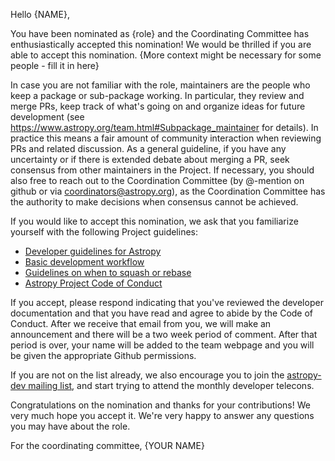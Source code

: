Hello {NAME},

You have been nominated as {role} and the Coordinating Committee has enthusiastically accepted this nomination! We would be thrilled if you are able to accept this nomination. {More context might be necessary for some people - fill it in here}

In case you are not familiar with the role, maintainers are the people who keep a package or sub-package working. In particular, they review and merge PRs, keep track of what's going on and organize ideas for future development (see https://www.astropy.org/team.html#Subpackage_maintainer for details). In practice this means a fair amount of community interaction when reviewing PRs and related discussion.  As a general guideline, if you have any uncertainty or if there is extended debate about merging a PR, seek consensus from other maintainers in the Project.  If necessary, you should also free to reach out to the Coordination Committee (by @-mention on github or via coordinators@astropy.org), as the Coordination Committee has the authority to make decisions when consensus cannot be achieved.

If you would like to accept this nomination, we ask that you familiarize yourself with the following Project guidelines:

* [Developer guidelines for Astropy](https://docs.astropy.org/en/latest/#developer-documentation)
* [Basic development workflow](https://docs.astropy.org/en/latest/development/workflow/development_workflow.html)
* [Guidelines on when to squash or rebase](https://docs.astropy.org/en/latest/development/when_to_rebase.html)
* [Astropy Project Code of Conduct](https://www.astropy.org/code_of_conduct.html)

If you accept, please respond indicating that you've reviewed the developer documentation and that you have read and agree to abide by the Code of Conduct. After we receive that email from you, we will make an announcement and there will be a two week period of comment. After that period is over, your name will be added to the team webpage and you will be given the appropriate Github permissions.

If you are not on the list already, we also encourage you to join the [astropy-dev mailing list](https://groups.google.com/g/astropy-dev), and start trying to attend the monthly developer telecons.

Congratulations on the nomination and thanks for your contributions! We very much hope you accept it. We're very happy to answer any questions you may have about the role.

For the coordinating committee,
{YOUR NAME}
